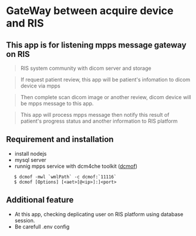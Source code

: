 # GateWay between acquire device and RIS


## This app is for listening mpps message gateway on RIS

> RIS system community with dicom server and storage 

> If request patient review, this app will be patient's infomation to dicom device via mpps

> Then complete scan dicom image or another review, dicom device will be mpps message to this app.

> This app will process mpps message then notify this result of patient's progress status and another information to RIS platform




## Requirement and installation


 - install nodejs
 - mysql server
 - runnig mpps service with dcm4che toolkit ([dcmof](https://dcm4che.atlassian.net/wiki/spaces/d2/pages/1835021/dcmof))
 ```
    $ dcmof -mwl `wmlPath` -c dcmof:`11116`
    $ dcmof [Options] [<aet>[@<ip>]:]<port>
 ```



## Additional feature


- At this app, checking deplicating user on RIS platform using database session.
- Be carefull .env config 

